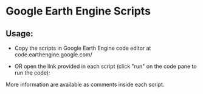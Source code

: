 # Google Earth Engine Scripts

## Usage:
* Copy the scripts in Google Earth Engine code editor at code.earthengine.google.com/

* OR open the link provided in each script (click "run" on the code pane to run the code): 

More information are available as comments inside each script.